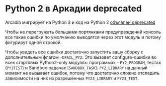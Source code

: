 # Python 2 в Аркадии deprecated  
 
Arcadia мигрирует на Python 3 и код на Python 2 [объявлен deprecated](https://clubs.at.yandex-team.ru/arcadia/23044) 
 
Чтобы не перегружать большими портянками предупреждений консоль все такие ошибки по умолчанию выводятся через этот модуль и потому фигурирут одной строкой. 
 
Чтобы увидеть все ошибки достаточно запустить вашу сборку с дополнительным флагом `-DFAIL_PY2`. Это вызовет configure-ошибки во всех стартовых Python2-only модулях: 
программах - `PY2_PROGRAM`, тестах (`PY2TEST`) и Sandbox-задачах (`SANDBOX_TASK`). `PY2_LIBRARY` на данный момент не вызывает ошибок, потому что достаточно сложно 
отследить зависимости на них из разрешённых `PY23_LIBRARY` и `PY23_TEST`. 
